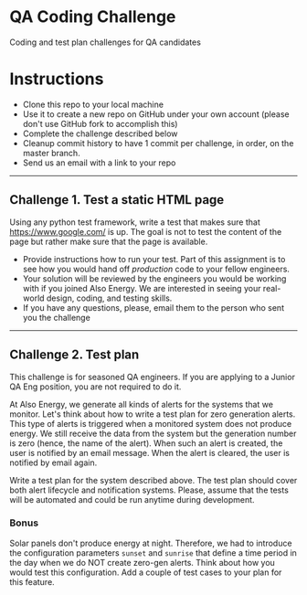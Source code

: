 # QA Coding Challenge
Coding and test plan challenges for QA candidates

# Instructions
- Clone this repo to your local machine
- Use it to create a new repo on GitHub under your own account (please don't use GitHub fork to accomplish this)
- Complete the challenge described below
- Cleanup commit history to have 1 commit per challenge, in order, on the master branch.
- Send us an email with a link to your repo

___
## Challenge 1. Test a static HTML page
Using any python test framework, write a test that makes sure that https://www.google.com/ is up. The goal is not to test the content of the page but rather make sure that the page is available.

* Provide instructions how to run your test. Part of this assignment is to see how you would hand off *production* code to your fellow engineers.
* Your solution will be reviewed by the engineers you would be working with if you joined Also Energy. We are interested in seeing your real-world design, coding, and testing skills.
* If you have any questions, please, email them to the person who sent you the challenge

___
## Challenge 2. Test plan
This challenge is for seasoned QA engineers. If you are applying to a Junior QA Eng position, you are not required to do it.

At Also Energy, we generate all kinds of alerts for the systems that we monitor. Let's think about how to write a test plan for zero generation alerts. This type of alerts is triggered when a monitored system does not produce energy. We still receive the data from the system but the generation number is zero (hence, the name of the alert). When such an alert is created, the user is notified by an email message. When the alert is cleared, the user is notified by email again.

Write a test plan for the system described above. The test plan should cover both alert lifecycle and notification systems. Please, assume that the tests will be automated and could be run anytime during development.

### Bonus
Solar panels don't produce energy at night. Therefore, we had to introduce the configuration parameters `sunset` and `sunrise` that define a time period in the day when we do NOT create zero-gen alerts. Think about how you would test this configuration. Add a couple of test cases to your plan for this feature.
